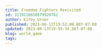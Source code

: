 ```yaml
---
title: Freedom Fighters Revisited
id: 3119116650679920782
author: Kirby Urner
published: 2023-06-13T19:52:00.007-07:00
updated: 2023-06-13T19:59:34.567-07:00
blog: world_game
tags: 
---
```


